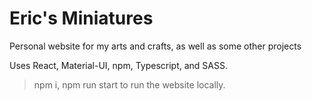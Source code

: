 # Eric's Miniatures
 
Personal website for my arts and crafts, as well as some other projects

Uses React, Material-UI, npm, Typescript, and SASS. 

>npm i, npm run start to run the website locally.